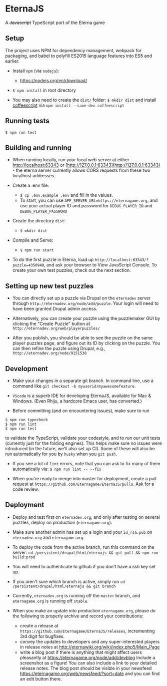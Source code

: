 # EternaJS

A ~~Javascript~~ TypeScript port of the Eterna game

## Setup

The project uses NPM for dependency management, webpack for packaging, and babel to polyfill ES2015 language features into ES5 and earlier.

* Install `npm` (via `nodejs`): 
    - https://nodejs.org/en/download/
* `$ npm install` in root directory

* You may also need to create the `dist/` folder:
`$ mkdir dist` and install [coffeescript](https://coffeescript.org/) via `npm install --save-dev coffeescript`


## Running tests

`$ npm run test`

## Building and running

* When running locally, run your local web server at either [http://localhost:63343](http://localhost:63343) or [http://127.0.0.1:63343](http://127.0.0.1:63343) - the eterna server currently allows CORS requests from these two localhost addresses.
 
* Create a .env file:
    - `$ cp .env.example .env` and fill in the values. 
    - To start, you can use `APP_SERVER_URL=https://eternagame.org`, and use your actual player ID and password for `DEBUG_PLAYER_ID` and `DEBUG_PLAYER_PASSWORD`
* Create the directory `dist`:
    - `$ mkdir dist`
* Compile and Serve:
    - `$ npm run start`

* To do the first puzzle in Eterna, load up `http://localhost:63343/?puzzle=4350940`, and ask your browser to View JavaScript Console. To create your own test puzzles, check out the next section.

## Setting up new test puzzles
 * You can directly set up a puzzle via Drupal on the `eternadev` server through `http://eternadev.org/node/add/puzzle`. Your login will need to have been granted Drupal admin access.

 * Alternatively, you can create your puzzle using the puzzlemaker GUI by clicking the "Create Puzzle" button at `http://eternadev.org/web/playerpuzzles/`

 * After you publish, you should be able to see the puzzle on the same player puzzles page, and figure out its ID by clicking on the puzzle. You can then refine the puzzle using Drupal, e.g.,  `http://eternadev.org/node/9151538`


## Development
 * Make your changes in a separate git branch. In command line, use a command like `git checkout -b myuserid/myawesomefeature`. 
 
 * `VScode` is a superb IDE for developing EternaJS, available for Mac & Windows. (Even Rhiju, a hardcore Emacs user, has converted.)
  
 * Before committing (and on encountering issues), make sure to run 

```
$ npm run typecheck
$ npm run lint
$ npm run test
``` 

to validate the TypeScript, validate your codestyle, and to run our unit tests (currently just for the folding engines).  This helps make sure no issues were introduced (in the future, we'll also set up CI). Some of these will also be run automatically for you by `husky` when you `git push`.

 * If you see a lot of `lint` errors, note that you can ask to fix many of them automatically via: `$ npm run lint -- --fix`

 * When you're ready to merge into master for deployment, create a pull request at `https://github.com/Eternagame/EternaJS/pulls`. Ask for a code review.

## Deployment

 * Deploy and test first on `eternadev.org`, and only after testing on several puzzles, deploy on production (`eternagame.org`).

 * Make sure another admin has set up a login and your `id_rsa.pub` on `eternadev.org` and `eternagame.org`. 

 * To deploy the code from the active branch, run this command on the server:
`cd /persistent/drupal/html/eternajs && git pull && npm run build:prod`

 * You will need to authenticate to github if you don't have a ssh key set up.

 * If you aren't sure which branch is active, simply run `cd /persistent/drupal/html/eternajs && git branch`

 * Currently, `eternadev.org` is running off the `master` branch, and `eternagame.org` is running off `stable`. 
 
 * When you make an update into production `eternagame.org`, please do the following to properly archive and record your contributions:
     - create a release at `https://github.com/Eternagame/EternaJS/releases`, incrementing 3rd digit for bugfixes.
	 - convey the updates to developers and any super-interested players in release notes at http://eternawiki.org/wiki/index.php5/Main_Page
     - write a blog post if there is anything that might affect users pleasantly at https://eternagame.org/node/add/devblog Include a screenshot as a figure! You can also include a link to your detailed release notes. The blog post should be visible in your newsfeed https://eternagame.org/web/newsfeed/?sort=date and you can find an edit button there.
